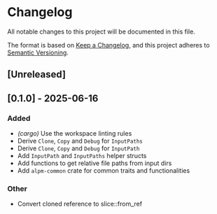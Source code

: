 # Changelog

All notable changes to this project will be documented in this file.

The format is based on [Keep a Changelog](https://keepachangelog.com/en/1.0.0/),
and this project adheres to [Semantic Versioning](https://semver.org/spec/v2.0.0.html).

## [Unreleased]

## [0.1.0] - 2025-06-16

### Added
- *(cargo)* Use the workspace linting rules
- Derive `Clone`, `Copy` and `Debug` for `InputPaths`
- Derive `Clone`, `Copy` and `Debug` for `InputPath`
- Add `InputPath` and `InputPaths` helper structs
- Add functions to get relative file paths from input dirs
- Add `alpm-common` crate for common traits and functionalities

### Other
- Convert cloned reference to slice::from_ref
